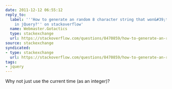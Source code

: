```yaml
---
date: 2011-12-12 06:55:12
reply_to:
  label: '''How to generate an random 8 character string that won&#39;t occur twice
    in jQuery?'' on stackoverflow'
  name: Webmaster.Gotactics
  type: stackexchange
  url: https://stackoverflow.com/questions/8470859/how-to-generate-an-random-8-character-string-that-wont-occur-twice-in-jquery
source: stackexchange
syndicated:
- type: stackexchange
  url: https://stackoverflow.com/questions/8470859/how-to-generate-an-random-8-character-string-that-wont-occur-twice-in-jquery/8470875#8470875
tags:
- jquery
---
```


Why not just use the current time (as an integer)?